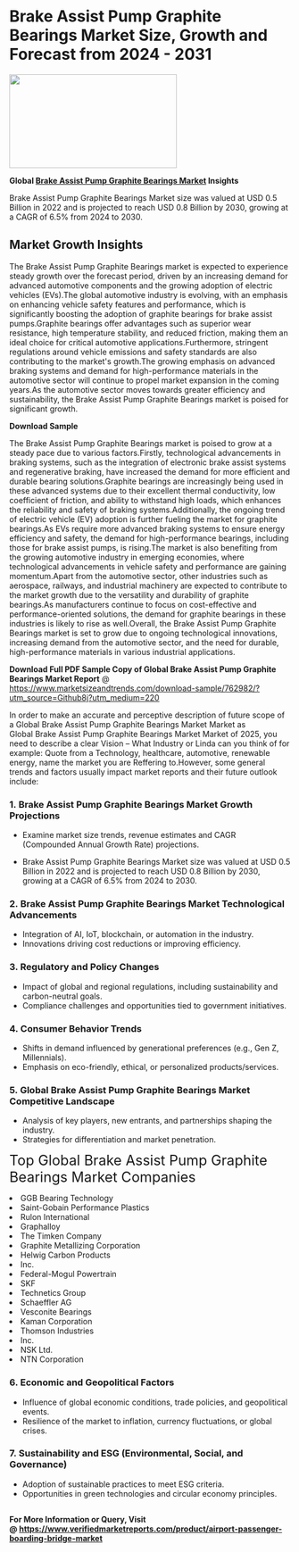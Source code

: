 <H1>Brake Assist Pump Graphite Bearings Market Size, Growth and Forecast from 2024 - 2031</H1><img class="aligncenter size-medium wp-image-584254" src="https://thirdeyenews.in/wp-content/uploads/2024/09/Global-Market-Research-300x168.jpeg" alt="" width="300" height="168" /><p><strong>Global&nbsp;<a href="https://www.marketsizeandtrends.com/download-sample/762982/?utm_source=Github8j?utm_medium=220">Brake Assist Pump Graphite Bearings Market</a> Insights</strong></p><p>Brake Assist Pump Graphite Bearings Market size was valued at USD 0.5 Billion in 2022 and is projected to reach USD 0.8 Billion by 2030, growing at a CAGR of 6.5% from 2024 to 2030.</p><p><h2>Market Growth Insights</h2> <p>The Brake Assist Pump Graphite Bearings market is expected to experience steady growth over the forecast period, driven by an increasing demand for advanced automotive components and the growing adoption of electric vehicles (EVs).The global automotive industry is evolving, with an emphasis on enhancing vehicle safety features and performance, which is significantly boosting the adoption of graphite bearings for brake assist pumps.Graphite bearings offer advantages such as superior wear resistance, high temperature stability, and reduced friction, making them an ideal choice for critical automotive applications.Furthermore, stringent regulations around vehicle emissions and safety standards are also contributing to the market's growth.The growing emphasis on advanced braking systems and demand for high-performance materials in the automotive sector will continue to propel market expansion in the coming years.As the automotive sector moves towards greater efficiency and sustainability, the Brake Assist Pump Graphite Bearings market is poised for significant growth.</p> <p><strong>Download Sample</strong></p> <p>The Brake Assist Pump Graphite Bearings market is poised to grow at a steady pace due to various factors.Firstly, technological advancements in braking systems, such as the integration of electronic brake assist systems and regenerative braking, have increased the demand for more efficient and durable bearing solutions.Graphite bearings are increasingly being used in these advanced systems due to their excellent thermal conductivity, low coefficient of friction, and ability to withstand high loads, which enhances the reliability and safety of braking systems.Additionally, the ongoing trend of electric vehicle (EV) adoption is further fueling the market for graphite bearings.As EVs require more advanced braking systems to ensure energy efficiency and safety, the demand for high-performance bearings, including those for brake assist pumps, is rising.The market is also benefiting from the growing automotive industry in emerging economies, where technological advancements in vehicle safety and performance are gaining momentum.Apart from the automotive sector, other industries such as aerospace, railways, and industrial machinery are expected to contribute to the market growth due to the versatility and durability of graphite bearings.As manufacturers continue to focus on cost-effective and performance-oriented solutions, the demand for graphite bearings in these industries is likely to rise as well.Overall, the Brake Assist Pump Graphite Bearings market is set to grow due to ongoing technological innovations, increasing demand from the automotive sector, and the need for durable, high-performance materials in various industrial applications.</p> <p><span class=""><strong>Download Full PDF Sample Copy of Global Brake Assist Pump Graphite Bearings Market Report</strong> @ <a href="https://www.marketsizeandtrends.com/download-sample/762982/?utm_source=Github8j?utm_medium=220" target="_blank">https://www.marketsizeandtrends.com/download-sample/762982/?utm_source=Github8j?utm_medium=220</a></span></p><p>In order to make an accurate and perceptive description of future scope of a Global&nbsp;Brake Assist Pump Graphite Bearings Market Market as Global&nbsp;Brake Assist Pump Graphite Bearings Market Market of 2025, you need to describe a clear Vision &ndash; What Industry or Linda can you think of for example: Quote from a Technology, healthcare, automotive, renewable energy, name the market you are Reffering to.However, some general trends and factors usually impact market reports and their future outlook include:</p><h3>1.&nbsp;<strong>Brake Assist Pump Graphite Bearings Market Growth Projections</strong></h3><ul><li>Examine market size trends, revenue estimates and CAGR (Compounded Annual Growth Rate) projections.</li><li><p>Brake Assist Pump Graphite Bearings Market size was valued at USD 0.5 Billion in 2022 and is projected to reach USD 0.8 Billion by 2030, growing at a CAGR of 6.5% from 2024 to 2030.</p></li></ul><h3>2.&nbsp;<strong>Brake Assist Pump Graphite Bearings Market Technological Advancements</strong></h3><ul><li>Integration of AI, IoT, blockchain, or automation in the industry.</li><li>Innovations driving cost reductions or improving efficiency.</li></ul><h3>3.&nbsp;<strong>Regulatory and Policy Changes</strong></h3><ul><li>Impact of global and regional regulations, including sustainability and carbon-neutral goals.</li><li>Compliance challenges and opportunities tied to government initiatives.</li></ul><h3>4.&nbsp;<strong>Consumer Behavior Trends</strong></h3><ul><li>Shifts in demand influenced by generational preferences (e.g., Gen Z, Millennials).</li><li>Emphasis on eco-friendly, ethical, or personalized products/services.</li></ul><h3>5.&nbsp;<strong>Global Brake Assist Pump Graphite Bearings Market Competitive Landscape</strong></h3><ul><li>Analysis of key players, new entrants, and partnerships shaping the industry.</li><li>Strategies for differentiation and market penetration.</li></ul><p data-pm-slice="1 1 []"><span style="color: inherit; font-family: inherit; font-size: 25px;">Top Global Brake Assist Pump Graphite Bearings Market Companies</span></p><div class="" data-test-id=""><p><li>GGB Bearing Technology</li><li> Saint-Gobain Performance Plastics</li><li> Rulon International</li><li> Graphalloy</li><li> The Timken Company</li><li> Graphite Metallizing Corporation</li><li> Helwig Carbon Products</li><li> Inc.</li><li> Federal-Mogul Powertrain</li><li> SKF</li><li> Technetics Group</li><li> Schaeffler AG</li><li> Vesconite Bearings</li><li> Kaman Corporation</li><li> Thomson Industries</li><li> Inc.</li><li> NSK Ltd.</li><li> NTN Corporation</li></p></div><h3>6.&nbsp;<strong>Economic and Geopolitical Factors</strong></h3><ul><li>Influence of global economic conditions, trade policies, and geopolitical events.</li><li>Resilience of the market to inflation, currency fluctuations, or global crises.</li></ul><h3>7.&nbsp;<strong>Sustainability and ESG (Environmental, Social, and Governance)</strong></h3><ul><li>Adoption of sustainable practices to meet ESG criteria.</li><li>Opportunities in green technologies and circular economy principles.</li></ul><h2><strong style="font-size: 14px;">For More Information or Query, Visit @&nbsp;</strong><a style="background-color: #ffffff; font-size: 14px;" href="https://www.marketsizeandtrends.com/report/brake-assist-pump-graphite-bearings-market/" target="_blank">https://www.verifiedmarketreports.com/product/airport-passenger-boarding-bridge-market</a></h2>